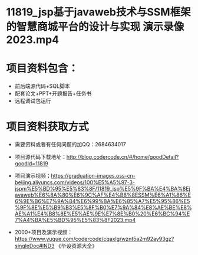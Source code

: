  # 11819_jsp基于javaweb技术与SSM框架的智慧商城平台的设计与实现 演示录像2023.mp4
    
 
 # 项目资料包含：
 * 前后端源代码+SQL脚本
 * 配套论文+PPT+开题报告+任务书
 * 远程调试包运行

 # 项目资料获取方式
 * 需要资料或者有任何问题的加QQ：2684634017

 * 项目源代码下载地址：http://blog.codercode.cn/#/home/goodDetail?goodId=11819
 
 
 * 项目演示视频；https://graduation-images.oss-cn-beijing.aliyuncs.com/videos/100%E5%A5%97-3-jspm%E5%BD%95%E5%83%8F/11819_jsp%E5%9F%BA%E4%BA%8Ejavaweb%E6%8A%80%E6%9C%AF%E4%B8%8ESSM%E6%A1%86%E6%9E%B6%E7%9A%84%E6%99%BA%E6%85%A7%E5%95%86%E5%9F%8E%E5%B9%B3%E5%8F%B0%E7%9A%84%E8%AE%BE%E8%AE%A1%E4%B8%8E%E5%AE%9E%E7%8E%B0%20%E6%BC%94%E7%A4%BA%E5%BD%95%E5%83%8F2023.mp4
 

 * 2000+项目及演示视频：https://www.yuque.com/codercode/cqaxlg/wznt5a2m92ay93gz?singleDoc#lND3 《毕设资源大全》


 
